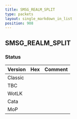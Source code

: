 ```yaml
---
title: SMSG_REALM_SPLIT
type: packets
layout: single_markdown_in_list
position: 908
---
```


## SMSG_REALM_SPLIT

### Status

Version | Hex | Comment
---------- | ---------- | ---------- 
Classic |  |  
TBC |  |  
WotLK |  |  
Cata |  |  
MoP |  |  